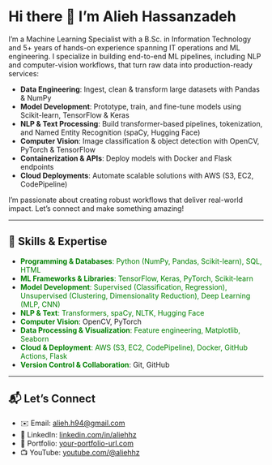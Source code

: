 # Hi there 👋 I’m Alieh Hassanzadeh

I’m a Machine Learning Specialist with a B.Sc. in Information Technology and 5+ years of hands-on experience spanning IT operations and ML engineering. I specialize in building end-to-end ML pipelines, including NLP and computer-vision workflows, that turn raw data into production-ready services:

- **Data Engineering**: Ingest, clean & transform large datasets with Pandas & NumPy  
- **Model Development**: Prototype, train, and fine-tune models using Scikit-learn, TensorFlow & Keras  
- **NLP & Text Processing**: Build transformer-based pipelines, tokenization, and Named Entity Recognition (spaCy, Hugging Face)  
- **Computer Vision**: Image classification & object detection with OpenCV, PyTorch & TensorFlow  
- **Containerization & APIs**: Deploy models with Docker and Flask endpoints  
- **Cloud Deployments**: Automate scalable solutions with AWS (S3, EC2, CodePipeline)

I’m passionate about creating robust workflows that deliver real-world impact. Let’s connect and make something amazing!

---

## 🔧 Skills & Expertise

- <span style="color:green;">**Programming & Databases**: Python (NumPy, Pandas, Scikit-learn), SQL, HTML  
- <span style="color:green;"> **ML Frameworks & Libraries**: TensorFlow, Keras, PyTorch, Scikit-learn  
- <span style="color:green;">**Model Development**: Supervised (Classification, Regression), Unsupervised (Clustering, Dimensionality Reduction), Deep Learning (MLP, CNN)  
- <span style="color:green;">**NLP & Text**: Transformers, spaCy, NLTK, Hugging Face  
- <span style="color:green;">**Computer Vision**</span>: OpenCV, PyTorch  
- <span style="color:green;">**Data Processing & Visualization**: Feature engineering, Matplotlib, Seaborn  
- <span style="color:green;">**Cloud & Deployment**: AWS (S3, EC2, CodePipeline), Docker, GitHub Actions, Flask  
- <span style="color:green;">**Version Control & Collaboration**</span>: Git, GitHub  

---

## 📬 Let’s Connect

- ✉️ Email: [alieh.h94@gmail.com](mailto:alieh.h94@gmail.com)  
- 🔗 LinkedIn: [linkedin.com/in/aliehhz](https://www.linkedin.com/in/aliehhz)  
- 🎯 Portfolio: [your-portfolio-url.com](https://your-portfolio-url.com)  
- 📺 YouTube: [youtube.com/@aliehhz](https://www.youtube.com/@aliehhz)
